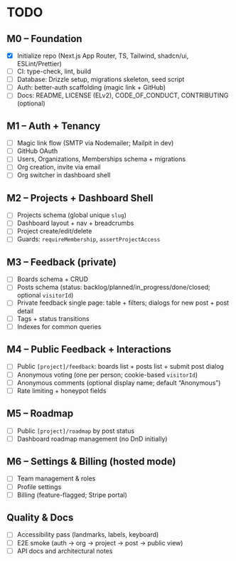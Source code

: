 # TODO

## M0 – Foundation

- [x] Initialize repo (Next.js App Router, TS, Tailwind, shadcn/ui, ESLint/Prettier)
- [ ] CI: type-check, lint, build
- [ ] Database: Drizzle setup, migrations skeleton, seed script
- [ ] Auth: better-auth scaffolding (magic link + GitHub)
- [ ] Docs: README, LICENSE (ELv2), CODE_OF_CONDUCT, CONTRIBUTING (optional)

## M1 – Auth + Tenancy

- [ ] Magic link flow (SMTP via Nodemailer; Mailpit in dev)
- [ ] GitHub OAuth
- [ ] Users, Organizations, Memberships schema + migrations
- [ ] Org creation, invite via email
- [ ] Org switcher in dashboard shell

## M2 – Projects + Dashboard Shell

- [ ] Projects schema (global unique `slug`)
- [ ] Dashboard layout + nav + breadcrumbs
- [ ] Project create/edit/delete
- [ ] Guards: `requireMembership`, `assertProjectAccess`

## M3 – Feedback (private)

- [ ] Boards schema + CRUD
- [ ] Posts schema (status: backlog/planned/in_progress/done/closed; optional `visitorId`)
- [ ] Private feedback single page: table + filters; dialogs for new post + post detail
- [ ] Tags + status transitions
- [ ] Indexes for common queries

## M4 – Public Feedback + Interactions

- [ ] Public `[project]/feedback`: boards list + posts list + submit post dialog
- [ ] Anonymous voting (one per person; cookie-based `visitorId`)
- [ ] Anonymous comments (optional display name; default “Anonymous”)
- [ ] Rate limiting + honeypot fields

## M5 – Roadmap

- [ ] Public `[project]/roadmap` by post status
- [ ] Dashboard roadmap management (no DnD initially)

## M6 – Settings & Billing (hosted mode)

- [ ] Team management & roles
- [ ] Profile settings
- [ ] Billing (feature-flagged; Stripe portal)

## Quality & Docs

- [ ] Accessibility pass (landmarks, labels, keyboard)
- [ ] E2E smoke (auth → org → project → post → public view)
- [ ] API docs and architectural notes
